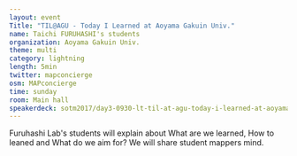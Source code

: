```yaml
---
layout: event
Title: "TIL@AGU - Today I Learned at Aoyama Gakuin Univ."
name: Taichi FURUHASHI's students
organization: Aoyama Gakuin Univ.
theme: multi
category: lightning
length: 5min
twitter: mapconcierge
osm: MAPconcierge
time: sunday
room: Main hall
speakerdeck: sotm2017/day3-0930-lt-til-at-agu-today-i-learned-at-aoyama-gakuin-univ
---
```

Furuhashi Lab's students will explain about What are we learned, How to leaned and What do we aim for? We will share student mappers mind.
